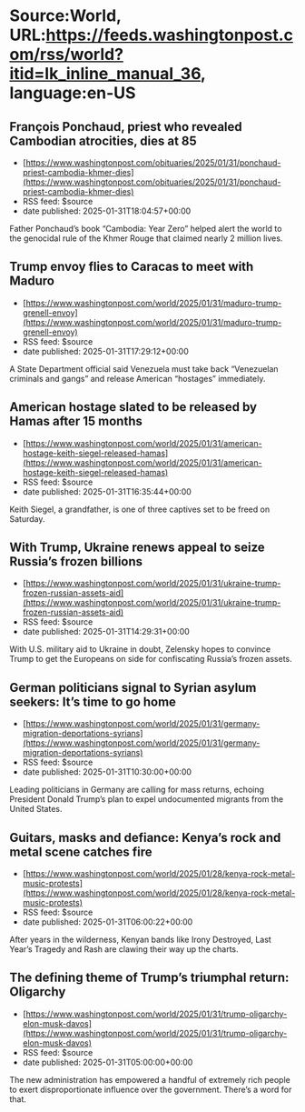 # Source:World, URL:https://feeds.washingtonpost.com/rss/world?itid=lk_inline_manual_36, language:en-US

## François Ponchaud, priest who revealed Cambodian atrocities, dies at 85
 - [https://www.washingtonpost.com/obituaries/2025/01/31/ponchaud-priest-cambodia-khmer-dies](https://www.washingtonpost.com/obituaries/2025/01/31/ponchaud-priest-cambodia-khmer-dies)
 - RSS feed: $source
 - date published: 2025-01-31T18:04:57+00:00

Father Ponchaud’s book “Cambodia: Year Zero” helped alert the world to the genocidal rule of the Khmer Rouge that claimed nearly 2 million lives.

## Trump envoy flies to Caracas to meet with Maduro
 - [https://www.washingtonpost.com/world/2025/01/31/maduro-trump-grenell-envoy](https://www.washingtonpost.com/world/2025/01/31/maduro-trump-grenell-envoy)
 - RSS feed: $source
 - date published: 2025-01-31T17:29:12+00:00

A State Department official said Venezuela must take back “Venezuelan criminals and gangs” and release American “hostages” immediately.

## American hostage slated to be released by Hamas after 15 months
 - [https://www.washingtonpost.com/world/2025/01/31/american-hostage-keith-siegel-released-hamas](https://www.washingtonpost.com/world/2025/01/31/american-hostage-keith-siegel-released-hamas)
 - RSS feed: $source
 - date published: 2025-01-31T16:35:44+00:00

Keith Siegel, a grandfather, is one of three captives set to be freed on Saturday.

## With Trump, Ukraine renews appeal to seize Russia’s frozen billions
 - [https://www.washingtonpost.com/world/2025/01/31/ukraine-trump-frozen-russian-assets-aid](https://www.washingtonpost.com/world/2025/01/31/ukraine-trump-frozen-russian-assets-aid)
 - RSS feed: $source
 - date published: 2025-01-31T14:29:31+00:00

With U.S. military aid to Ukraine in doubt, Zelensky hopes to convince Trump to get the Europeans on side for confiscating Russia’s frozen assets.

## German politicians signal to Syrian asylum seekers: It’s time to go home
 - [https://www.washingtonpost.com/world/2025/01/31/germany-migration-deportations-syrians](https://www.washingtonpost.com/world/2025/01/31/germany-migration-deportations-syrians)
 - RSS feed: $source
 - date published: 2025-01-31T10:30:00+00:00

Leading politicians in Germany are calling for mass returns, echoing President Donald Trump’s plan to expel undocumented migrants from the United States.

## Guitars, masks and defiance: Kenya’s rock and metal scene catches fire
 - [https://www.washingtonpost.com/world/2025/01/28/kenya-rock-metal-music-protests](https://www.washingtonpost.com/world/2025/01/28/kenya-rock-metal-music-protests)
 - RSS feed: $source
 - date published: 2025-01-31T06:00:22+00:00

After years in the wilderness, Kenyan bands like Irony Destroyed, Last Year’s Tragedy and Rash are clawing their way up the charts.

## The defining theme of Trump’s triumphal return: Oligarchy
 - [https://www.washingtonpost.com/world/2025/01/31/trump-oligarchy-elon-musk-davos](https://www.washingtonpost.com/world/2025/01/31/trump-oligarchy-elon-musk-davos)
 - RSS feed: $source
 - date published: 2025-01-31T05:00:00+00:00

The new administration has empowered a handful of extremely rich people to exert disproportionate influence over the government. There’s a word for that.


